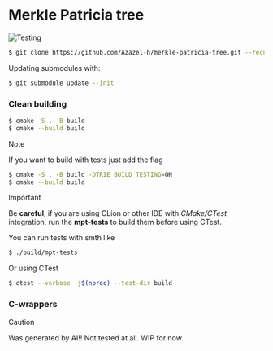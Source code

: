 # Merkle Patricia tree
![Testing](https://github.com/Azazel-h/merkle-patricia-tree/actions/workflows/cmake-multi-platform.yml/badge.svg)
```bash
$ git clone https://github.com/Azazel-h/merkle-patricia-tree.git --recursive
```
Updating submodules with:
```bash
$ git submodule update --init
```

### Clean building
```bash
$ cmake -S . -B build
$ cmake --build build
```
> [!NOTE]
> If you want to build with tests just add the flag
> ```bash
> $ cmake -S . -B build -DTRIE_BUILD_TESTING=ON
> $ cmake --build build
> ```

> [!IMPORTANT]
> Be **careful**, if you are using CLion or other IDE with _СMake/CTest_ integration,
> run the **mpt-tests** to build them before using CTest.

You can run tests with smth like
```bash
$ ./build/mpt-tests
```
Or using CTest
```bash
$ ctest --verbose -j$(nproc) --test-dir build
```

### C-wrappers

> [!CAUTION]
> Was generated by AI!! Not tested at all. WIP for now.